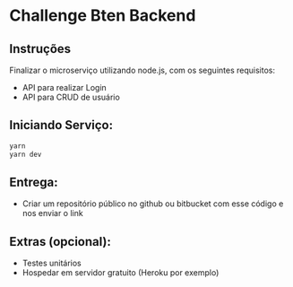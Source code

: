 # Challenge Bten Backend

## Instruções

Finalizar o microserviço utilizando node.js, com os seguintes requisitos:

- API para realizar Login
- API para CRUD de usuário

## Iniciando Serviço:

```sh
yarn
yarn dev
```

## Entrega:

- Criar um repositório público no github ou bitbucket com esse código e nos enviar o link

## Extras (opcional): 
- Testes unitários
- Hospedar em servidor gratuito (Heroku por exemplo)